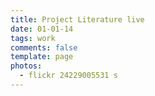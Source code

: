 ```yaml
---
title: Project Literature live
date: 01-01-14
tags: work
comments: false
template: page
photos:
  - flickr 24229005531 s
---
```

